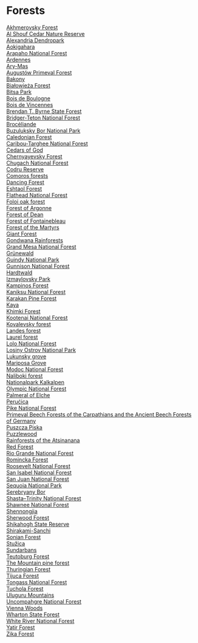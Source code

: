 # Forests
[Akhmerovsky Forest](https://en.wikipedia.org/wiki/Akhmerovsky_Forest)<br>
[Al Shouf Cedar Nature Reserve](https://en.wikipedia.org/wiki/Al_Shouf_Cedar_Nature_Reserve)<br>
[Alexandria Dendropark](https://en.wikipedia.org/wiki/Alexandria_Dendropark)<br>
[Aokigahara](https://en.wikipedia.org/wiki/Aokigahara)<br>
[Arapaho National Forest](https://en.wikipedia.org/wiki/Arapaho_National_Forest)<br>
[Ardennes](https://en.wikipedia.org/wiki/Ardennes)<br>
[Ary-Mas](https://en.wikipedia.org/wiki/Ary-Mas)<br>
[Augustów Primeval Forest](https://en.wikipedia.org/wiki/August%C3%B3w_Primeval_Forest)<br>
[Bakony](https://en.wikipedia.org/wiki/Bakony)<br>
[Białowieża Forest](https://en.wikipedia.org/wiki/Bia%C5%82owie%C5%BCa_Forest)<br>
[Bitsa Park](https://en.wikipedia.org/wiki/Bitsa_Park)<br>
[Bois de Boulogne](https://en.wikipedia.org/wiki/Bois_de_Boulogne)<br>
[Bois de Vincennes](https://en.wikipedia.org/wiki/Bois_de_Vincennes)<br>
[Brendan T. Byrne State Forest](https://en.wikipedia.org/wiki/Brendan_T._Byrne_State_Forest)<br>
[Bridger-Teton National Forest](https://en.wikipedia.org/wiki/Bridger-Teton_National_Forest)<br>
[Brocéliande](https://en.wikipedia.org/wiki/Broc%C3%A9liande)<br>
[Buzuluksky Bor National Park](https://en.wikipedia.org/wiki/Buzuluksky_Bor_National_Park)<br>
[Caledonian Forest](https://en.wikipedia.org/wiki/Caledonian_Forest)<br>
[Caribou-Targhee National Forest](https://en.wikipedia.org/wiki/Caribou-Targhee_National_Forest)<br>
[Cedars of God](https://en.wikipedia.org/wiki/Cedars_of_God)<br>
[Chernyayevsky Forest](https://en.wikipedia.org/wiki/Chernyayevsky_Forest)<br>
[Chugach National Forest](https://en.wikipedia.org/wiki/Chugach_National_Forest)<br>
[Codru Reserve](https://en.wikipedia.org/wiki/Codru_Reserve)<br>
[Comoros forests](https://en.wikipedia.org/wiki/Comoros_forests)<br>
[Dancing Forest](https://en.wikipedia.org/wiki/Dancing_Forest)<br>
[Eshtaol Forest](https://en.wikipedia.org/wiki/Eshtaol_Forest)<br>
[Flathead National Forest](https://en.wikipedia.org/wiki/Flathead_National_Forest)<br>
[Foloi oak forest](https://en.wikipedia.org/wiki/Foloi_oak_forest)<br>
[Forest of Argonne](https://en.wikipedia.org/wiki/Forest_of_Argonne)<br>
[Forest of Dean](https://en.wikipedia.org/wiki/Forest_of_Dean)<br>
[Forest of Fontainebleau](https://en.wikipedia.org/wiki/Forest_of_Fontainebleau)<br>
[Forest of the Martyrs](https://en.wikipedia.org/wiki/Forest_of_the_Martyrs)<br>
[Giant Forest](https://en.wikipedia.org/wiki/Giant_Forest)<br>
[Gondwana Rainforests](https://en.wikipedia.org/wiki/Gondwana_Rainforests)<br>
[Grand Mesa National Forest](https://en.wikipedia.org/wiki/Grand_Mesa_National_Forest)<br>
[Grünewald](https://en.wikipedia.org/wiki/Gr%C3%BCnewald_(Luxembourg))<br>
[Guindy National Park](https://en.wikipedia.org/wiki/Guindy_National_Park)<br>
[Gunnison National Forest](https://en.wikipedia.org/wiki/Gunnison_National_Forest)<br>
[Hardtwald](https://en.wikipedia.org/wiki/Hardtwald)<br>
[Izmaylovsky Park](https://en.wikipedia.org/wiki/Izmaylovsky_Park)<br>
[Kampinos Forest](https://en.wikipedia.org/wiki/Kampinos_Forest)<br>
[Kaniksu National Forest](https://en.wikipedia.org/wiki/Kaniksu_National_Forest)<br>
[Karakan Pine Forest](https://en.wikipedia.org/wiki/Karakan_Pine_Forest)<br>
[Kaya](https://en.wikipedia.org/wiki/Kaya_(Mijikenda))<br>
[Khimki Forest](https://en.wikipedia.org/wiki/Khimki_Forest)<br>
[Kootenai National Forest](https://en.wikipedia.org/wiki/Kootenai_National_Forest)<br>
[Kovalevsky forest](https://en.wikipedia.org/wiki/Kovalevsky_forest)<br>
[Landes forest](https://en.wikipedia.org/wiki/Landes_forest)<br>
[Laurel forest](https://en.wikipedia.org/wiki/Laurel_forest)<br>
[Lolo National Forest](https://en.wikipedia.org/wiki/Lolo_National_Forest)<br>
[Losiny Ostrov National Park](https://en.wikipedia.org/wiki/Losiny_Ostrov_National_Park)<br>
[Lukunsky grove](https://en.wikipedia.org/wiki/Lukunsky_grove)<br>
[Mariposa Grove](https://en.wikipedia.org/wiki/Mariposa_Grove)<br>
[Modoc National Forest](https://en.wikipedia.org/wiki/Modoc_National_Forest)<br>
[Naliboki forest](https://en.wikipedia.org/wiki/Naliboki_forest)<br>
[Nationalpark Kalkalpen](https://en.wikipedia.org/wiki/Nationalpark_Kalkalpen)<br>
[Olympic National Forest](https://en.wikipedia.org/wiki/Olympic_National_Forest)<br>
[Palmeral of Elche](https://en.wikipedia.org/wiki/Palmeral_of_Elche)<br>
[Perućica](https://en.wikipedia.org/wiki/Peru%C4%87ica)<br>
[Pike National Forest](https://en.wikipedia.org/wiki/Pike_National_Forest)<br>
[Primeval Beech Forests of the Carpathians and the Ancient Beech Forests of Germany](https://en.wikipedia.org/wiki/Primeval_Beech_Forests_of_the_Carpathians_and_the_Ancient_Beech_Forests_of_Germany)<br>
[Puszcza Piska](https://en.wikipedia.org/wiki/Puszcza_Piska)<br>
[Puzzlewood](https://en.wikipedia.org/wiki/Puzzlewood)<br>
[Rainforests of the Atsinanana](https://en.wikipedia.org/wiki/Rainforests_of_the_Atsinanana)<br>
[Red Forest](https://en.wikipedia.org/wiki/Red_Forest)<br>
[Rio Grande National Forest](https://en.wikipedia.org/wiki/Rio_Grande_National_Forest)<br>
[Romincka Forest](https://en.wikipedia.org/wiki/Romincka_Forest)<br>
[Roosevelt National Forest](https://en.wikipedia.org/wiki/Roosevelt_National_Forest)<br>
[San Isabel National Forest](https://en.wikipedia.org/wiki/San_Isabel_National_Forest)<br>
[San Juan National Forest](https://en.wikipedia.org/wiki/San_Juan_National_Forest)<br>
[Sequoia National Park](https://en.wikipedia.org/wiki/Sequoia_National_Park)<br>
[Serebryany Bor](https://en.wikipedia.org/wiki/Serebryany_Bor_(park))<br>
[Shasta–Trinity National Forest](https://en.wikipedia.org/wiki/Shasta%E2%80%93Trinity_National_Forest)<br>
[Shawnee National Forest](https://en.wikipedia.org/wiki/Shawnee_National_Forest)<br>
[Shennongjia](https://en.wikipedia.org/wiki/Shennongjia)<br>
[Sherwood Forest](https://en.wikipedia.org/wiki/Sherwood_Forest)<br>
[Shikahogh State Reserve](https://en.wikipedia.org/wiki/Shikahogh_State_Reserve)<br>
[Shirakami-Sanchi](https://en.wikipedia.org/wiki/Shirakami-Sanchi)<br>
[Sonian Forest](https://en.wikipedia.org/wiki/Sonian_Forest)<br>
[Stužica](https://en.wikipedia.org/wiki/Stu%C5%BEica)<br>
[Sundarbans](https://en.wikipedia.org/wiki/Sundarbans)<br>
[Teutoburg Forest](https://en.wikipedia.org/wiki/Teutoburg_Forest)<br>
[The Mountain pine forest](https://en.wikipedia.org/wiki/The_Mountain_pine_forest)<br>
[Thuringian Forest](https://en.wikipedia.org/wiki/Thuringian_Forest)<br>
[Tijuca Forest](https://en.wikipedia.org/wiki/Tijuca_Forest)<br>
[Tongass National Forest](https://en.wikipedia.org/wiki/Tongass_National_Forest)<br>
[Tuchola Forest](https://en.wikipedia.org/wiki/Tuchola_Forest)<br>
[Uluguru Mountains](https://en.wikipedia.org/wiki/Uluguru_Mountains)<br>
[Uncompahgre National Forest](https://en.wikipedia.org/wiki/Uncompahgre_National_Forest)<br>
[Vienna Woods](https://en.wikipedia.org/wiki/Vienna_Woods)<br>
[Wharton State Forest](https://en.wikipedia.org/wiki/Wharton_State_Forest)<br>
[White River National Forest](https://en.wikipedia.org/wiki/White_River_National_Forest)<br>
[Yatir Forest](https://en.wikipedia.org/wiki/Yatir_Forest)<br>
[Zika Forest](https://en.wikipedia.org/wiki/Zika_Forest)<br>
